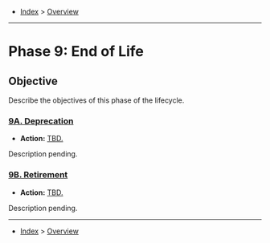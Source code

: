 - [Index](../index.md) > [Overview](overview.md)

---

<a id="phase-09"></a>

# Phase 9: End of Life

## Objective

Describe the objectives of this phase of the lifecycle.

<a id="actions"></a>

<a id="9a"></a>

### [9A. Deprecation](phase_09_A#top)

- **Action:** [TBD.](phase_09_A#9a-action-01)

Description pending.

<a id="9b"></a>

### [9B. Retirement](phase_09_B#top)

- **Action:** [TBD.](phase_09_B#9b-action-01)

Description pending.

---

- [Index](../index.md) > [Overview](overview.md)

